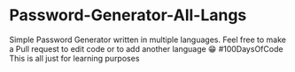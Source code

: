 # Password-Generator-All-Langs
 Simple Password Generator written in multiple languages. Feel free to make a Pull request to edit code or to add another language 😁
 #100DaysOfCode
This is all just for learning purposes
